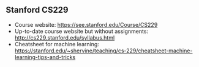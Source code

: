 ## Stanford CS229
 - Course website: https://see.stanford.edu/Course/CS229
 - Up-to-date course website but without assignments: http://cs229.stanford.edu/syllabus.html
 - Cheatsheet for machine learning: https://stanford.edu/~shervine/teaching/cs-229/cheatsheet-machine-learning-tips-and-tricks